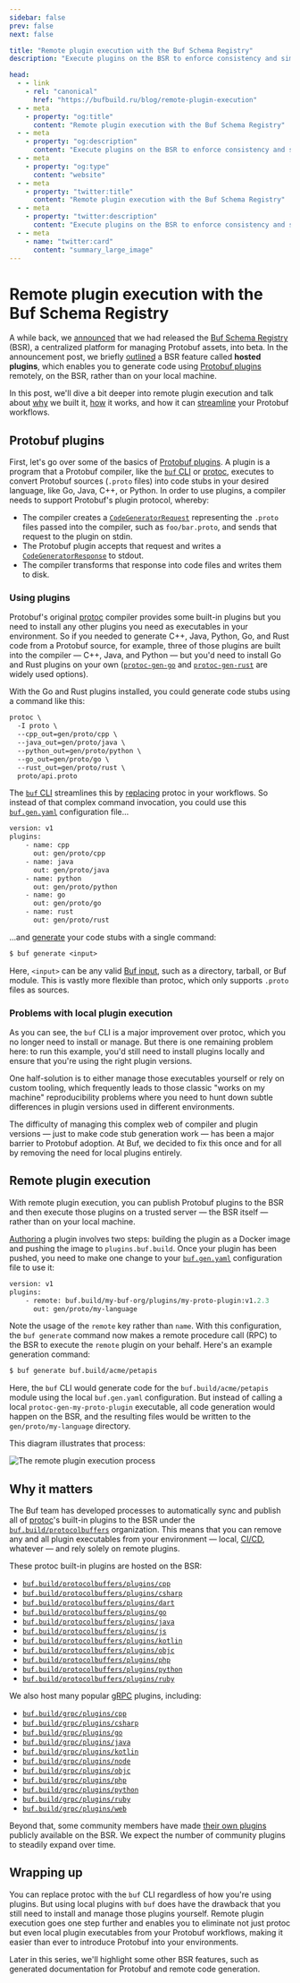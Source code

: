 ```yaml
---
sidebar: false
prev: false
next: false

title: "Remote plugin execution with the Buf Schema Registry"
description: "Execute plugins on the BSR to enforce consistency and simplify code generation."

head:
  - - link
    - rel: "canonical"
      href: "https://bufbuild.ru/blog/remote-plugin-execution"
  - - meta
    - property: "og:title"
      content: "Remote plugin execution with the Buf Schema Registry"
  - - meta
    - property: "og:description"
      content: "Execute plugins on the BSR to enforce consistency and simplify code generation."
  - - meta
    - property: "og:type"
      content: "website"
  - - meta
    - property: "twitter:title"
      content: "Remote plugin execution with the Buf Schema Registry"
  - - meta
    - property: "twitter:description"
      content: "Execute plugins on the BSR to enforce consistency and simplify code generation."
  - - meta
    - name: "twitter:card"
      content: "summary_large_image"
---
```


# Remote plugin execution with the Buf Schema Registry

A while back, we [announced](/blog/announcing-bsr/index.md) that we had released the [Buf Schema Registry](/docs/bsr/index.md) (BSR), a centralized platform for managing Protobuf assets, into beta. In the announcement post, we briefly [outlined](/blog/announcing-bsr/index.md#hosted-plugins) a BSR feature called **hosted plugins**, which enables you to generate code using [Protobuf plugins](/docs/migration-guides/migrate-remote-generation-alpha/index.md) remotely, on the BSR, rather than on your local machine.

In this post, we'll dive a bit deeper into remote plugin execution and talk about [why](/blog/remote-plugin-execution/index.md#problems) we built it, [how](/blog/remote-plugin-execution/index.md#remote-plugin-execution) it works, and how it can [streamline](/blog/remote-plugin-execution/index.md#why-it-matters) your Protobuf workflows.

## Protobuf plugins

First, let's go over some of the basics of [Protobuf plugins](/docs/migration-guides/migrate-remote-generation-alpha/index.md). A plugin is a program that a Protobuf compiler, like the [`buf` CLI](https://github.com/bufbuild/buf) or [protoc](https://github.com/protocolbuffers/protobuf#protocol-compiler-installation), executes to convert Protobuf sources (`.proto` files) into code stubs in your desired language, like Go, Java, C++, or Python. In order to use plugins, a compiler needs to support Protobuf's plugin protocol, whereby:

- The compiler creates a [`CodeGeneratorRequest`](https://github.com/protocolbuffers/protobuf/blob/master/src/google/protobuf/compiler/plugin.proto#L68) representing the `.proto` files passed into the compiler, such as `foo/bar.proto`, and sends that request to the plugin on stdin.
- The Protobuf plugin accepts that request and writes a [`CodeGeneratorResponse`](https://github.com/protocolbuffers/protobuf/blob/master/src/google/protobuf/compiler/plugin.proto#L99) to stdout.
- The compiler transforms that response into code files and writes them to disk.

### Using plugins

Protobuf's original [protoc](https://github.com/protocolbuffers/protobuf#protocol-compiler-installation) compiler provides some built-in plugins but you need to install any other plugins you need as executables in your environment. So if you needed to generate C++, Java, Python, Go, and Rust code from a Protobuf source, for example, three of those plugins are built into the compiler — C++, Java, and Python — but you'd need to install Go and Rust plugins on your own ([`protoc-gen-go`](https://pkg.go.dev/github.com/golang/protobuf/protoc-gen-go) and [`protoc-gen-rust`](https://crates.io/crates/protobuf-codegen) are widely used options).

With the Go and Rust plugins installed, you could generate code stubs using a command like this:

```protobuf
protoc \
  -I proto \
  --cpp_out=gen/proto/cpp \
  --java_out=gen/proto/java \
  --python_out=gen/proto/python \
  --go_out=gen/proto/go \
  --rust_out=gen/proto/rust \
  proto/api.proto
```

The [`buf` CLI](https://github.com/bufbuild/buf) streamlines this by [replacing](/docs/migration-guides/migrate-from-protoc/index.md) protoc in your workflows. So instead of that complex command invocation, you could use this [`buf.gen.yaml`](/docs/configuration/v1/buf-gen-yaml/index.md) configuration file...

```protobuf
version: v1
plugins:
    - name: cpp
      out: gen/proto/cpp
    - name: java
      out: gen/proto/java
    - name: python
      out: gen/proto/python
    - name: go
      out: gen/proto/go
    - name: rust
      out: gen/proto/rust
```

...and [generate](/docs/generate/overview/index.md) your code stubs with a single command:

```protobuf
$ buf generate <input>
```

Here, `<input>` can be any valid [Buf input](/docs/reference/inputs/index.md), such as a directory, tarball, or Buf module. This is vastly more flexible than protoc, which only supports `.proto` files as sources.

### Problems with local plugin execution

As you can see, the `buf` CLI is a major improvement over protoc, which you no longer need to install or manage. But there is one remaining problem here: to run this example, you'd still need to install plugins locally and ensure that you're using the right plugin versions.

One half-solution is to either manage those executables yourself or rely on custom tooling, which frequently leads to those classic "works on my machine" reproducibility problems where you need to hunt down subtle differences in plugin versions used in different environments.

The difficulty of managing this complex web of compiler and plugin versions — just to make code stub generation work — has been a major barrier to Protobuf adoption. At Buf, we decided to fix this once and for all by removing the need for local plugins entirely.

## Remote plugin execution

With remote plugin execution, you can publish Protobuf plugins to the BSR and then execute those plugins on a trusted server — the BSR itself — rather than on your local machine.

[Authoring](/docs/migration-guides/migrate-remote-generation-alpha/index.md) a plugin involves two steps: building the plugin as a Docker image and pushing the image to `plugins.buf.build`. Once your plugin has been pushed, you need to make one change to your [`buf.gen.yaml`](/docs/configuration/v1/buf-gen-yaml/index.md) configuration file to use it:

```protobuf
version: v1
plugins:
    - remote: buf.build/my-buf-org/plugins/my-proto-plugin:v1.2.3
      out: gen/proto/my-language
```

Note the usage of the `remote` key rather than `name`. With this configuration, the `buf generate` command now makes a remote procedure call (RPC) to the BSR to execute the `remote` plugin on your behalf. Here's an example generation command:

```protobuf
$ buf generate buf.build/acme/petapis
```

Here, the `buf` CLI would generate code for the `buf.build/acme/petapis` module using the local `buf.gen.yaml` configuration. But instead of calling a local `protoc-gen-my-proto-plugin` executable, all code generation would happen on the BSR, and the resulting files would be written to the `gen/proto/my-language` directory.

This diagram illustrates that process:

![The remote plugin execution process](https://cdn.prod.website-files.com/6723e92f5d187330e4da8144/673fd23bda16bdd382ca7f57_remote-plugin-execution-J6RRLLQC.png)

## Why it matters

The Buf team has developed processes to automatically sync and publish all of [protoc](https://github.com/protocolbuffers/protobuf#protocol-compiler-installation)'s built-in plugins to the BSR under the [`buf.build/protocolbuffers`](https://buf.build/protocolbuffers/plugins) organization. This means that you can remove any and all plugin executables from your environment — local, [CI/CD](/docs/bsr/ci-cd/setup/index.md), whatever — and rely solely on remote plugins.

These protoc built-in plugins are hosted on the BSR:

- [`buf.build/protocolbuffers/plugins/cpp`](https://buf.build/protocolbuffers/plugins/cpp)
- [`buf.build/protocolbuffers/plugins/csharp`](https://buf.build/protocolbuffers/plugins/csharp)
- [`buf.build/protocolbuffers/plugins/dart`](https://buf.build/protocolbuffers/plugins/dart)
- [`buf.build/protocolbuffers/plugins/go`](https://buf.build/protocolbuffers/plugins/go)
- [`buf.build/protocolbuffers/plugins/java`](https://buf.build/protocolbuffers/plugins/java)
- [`buf.build/protocolbuffers/plugins/js`](https://buf.build/protocolbuffers/plugins/js)
- [`buf.build/protocolbuffers/plugins/kotlin`](https://buf.build/protocolbuffers/plugins/kotlin)
- [`buf.build/protocolbuffers/plugins/objc`](https://buf.build/protocolbuffers/plugins/objc)
- [`buf.build/protocolbuffers/plugins/php`](https://buf.build/protocolbuffers/plugins/php)
- [`buf.build/protocolbuffers/plugins/python`](https://buf.build/protocolbuffers/plugins/python)
- [`buf.build/protocolbuffers/plugins/ruby`](https://buf.build/protocolbuffers/plugins/ruby)

We also host many popular [gRPC](https://grpc.io/) plugins, including:

- [`buf.build/grpc/plugins/cpp`](https://buf.build/grpc/plugins/cpp)
- [`buf.build/grpc/plugins/csharp`](https://buf.build/grpc/plugins/csharp)
- [`buf.build/grpc/plugins/go`](https://buf.build/grpc/plugins/go)
- [`buf.build/grpc/plugins/java`](https://buf.build/grpc/plugins/java)
- [`buf.build/grpc/plugins/kotlin`](https://buf.build/grpc/plugins/kotlin)
- [`buf.build/grpc/plugins/node`](https://buf.build/grpc/plugins/node)
- [`buf.build/grpc/plugins/objc`](https://buf.build/grpc/plugins/objc)
- [`buf.build/grpc/plugins/php`](https://buf.build/grpc/plugins/php)
- [`buf.build/grpc/plugins/python`](https://buf.build/grpc/plugins/python)
- [`buf.build/grpc/plugins/ruby`](https://buf.build/grpc/plugins/ruby)
- [`buf.build/grpc/plugins/web`](https://buf.build/grpc/plugins/web)

Beyond that, some community members have made [their own plugins](https://buf.build/search?query=plugin) publicly available on the BSR. We expect the number of community plugins to steadily expand over time.

## Wrapping up

You can replace protoc with the `buf` CLI regardless of how you're using plugins. But using local plugins with `buf` does have the drawback that you still need to install and manage those plugins yourself. Remote plugin execution goes one step further and enables you to eliminate not just protoc but even local plugin executables from your Protobuf workflows, making it easier than ever to introduce Protobuf into your environments.

Later in this series, we'll highlight some other BSR features, such as generated documentation for Protobuf and remote code generation.

‍

